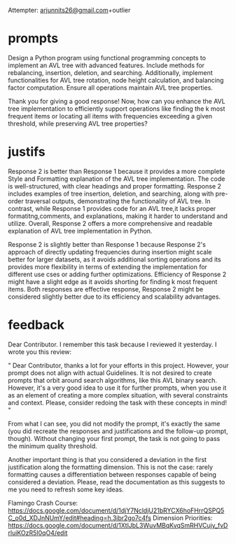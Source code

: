 Attempter: arjunnits26@gmail.com+outlier

# prompts

Design a Python program using functional programming concepts to implement an AVL tree with advanced features. Include methods for rebalancing, insertion, deletion, and searching. Additionally, implement functionalities for AVL tree rotation, node height calculation, and balancing factor computation. Ensure all operations maintain AVL tree properties.


Thank you for giving a good response! Now, how can you enhance the AVL tree implementation to efficiently support operations like finding the k most frequent items or locating all items with frequencies exceeding a given threshold, while preserving AVL tree properties?


# justifs

Response 2 is better than Response 1 because it provides a more complete Style and Formatting explanation of the AVL tree implementation. The code is well-structured, with clear headings and proper formatting. Response 2 includes examples of tree insertion, deletion, and searching, along with pre-order traversal outputs, demonstrating the functionality of AVL tree. In contrast, while Response 1 provides code for an AVL tree,it lacks proper formatitng,comments, and explanations, making it harder to understand and utilize. Overall, Response 2 offers a more comprehensive and readable explanation of AVL tree implementation in Python.


Response 2 is slightly better than Response 1 because Response 2's approach of directly updating frequencies during insertion might scale better for larger datasets, as it avoids additional sorting operations and its provides more flexibility in terms of extending the implementation for different use cses or adding further optimizations. Efficiency of Response 2 might have a slight edge as it avoids shorting for finding k most frequent items. Both responses are effective response, Response 2 might be considered slightly better due to its efficiency and scalability advantages.

# feedback

Dear Contributor. I remember this task because I reviewed it yesterday. I wrote you this review:

"
Dear Contributor, thanks a lot for your efforts in this project.
However, your prompt does not align with actual Guidelines. It is not desired to create prompts that orbit around search algorithms, like this AVL binary search. However, it's a very good idea to use it for further prompts, when you use it as an element of creating a more complex situation, with several constraints and context.
Please, consider redoing the task with these concepts in mind!
"

From what I can see, you did not modify the prompt, it's exactly the same (you did recreate the responses and justifications and the follow-up prompt, though).
Without changing your first prompt, the task is not going to pass the minimum quality threshold.

Another important thing is that you considered a deviation in the first justification along the formatting dimension. This is not the case: rarely formatting causes a differentiation between responses capable of being considered a deviation. Please, read the documentation as this suggests to me you need to refresh some key ideas.

Flamingo Crash Course:
https://docs.google.com/document/d/1djY7NcldjU21bRYCX6hoFHrrQSPQ5C_o0d_XDJnNUmY/edit#heading=h.3ibr2go7c4fs
Dimension Priorities:
https://docs.google.com/document/d/1XtlJbL3WuvMBqKvqSmRHVCujy_fvDrluiKOzR5I0qO4/edit